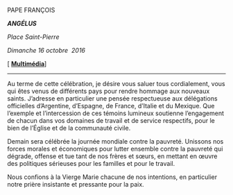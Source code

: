 PAPE FRANÇOIS

***ANGÉLUS***

*Place Saint-Pierre*

*Dimanche 16 octobre  2016*

[ **[Multimédia](http://w2.vatican.va/content/francesco/fr/events/event.dir.html/content/vaticanevents/fr/2016/10/16/angelus.html)**]

* * *

Au terme de cette célébration, je désire vous saluer tous cordialement, vous qui êtes venus de différents pays pour rendre hommage aux nouveaux saints. J’adresse en particulier une pensée respectueuse aux délégations officielles d’Argentine, d’Espagne, de France, d’Italie et du Mexique. Que l’exemple et l’intercession de ces témoins lumineux soutienne l’engagement de chacun dans vos domaines de travail et de service respectifs, pour le bien de l’Église et de la communauté civile.

Demain sera célébrée la journée mondiale contre la pauvreté. Unissons nos forces morales et économiques pour lutter ensemble contre la pauvreté qui dégrade, offense et tue tant de nos frères et sœurs, en mettant en œuvre des politiques sérieuses pour les familles et pour le travail.

Nous confions à la Vierge Marie chacune de nos intentions, en particulier notre prière insistante et pressante pour la paix.